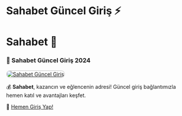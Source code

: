 # Sahabet Güncel Giriş ⚡

# Sahabet 🎰

### 🌟 Sahabet Güncel Giriş 2024  

<a href="https://merit-group.pages.dev/" title="Sahabet Güncel Giriş" rel="nofollow">  
<img src="https://i.hizliresim.com/1d7hvuc.png" alt="Sahabet Güncel Giriş" style="max-width: 100%; border: 2px solid #ddd; border-radius: 10px;">  
</a>  

💰 **Sahabet**, kazancın ve eğlencenin adresi! Güncel giriş bağlantımızla hemen katıl ve avantajları keşfet.  

🔗 [Hemen Giriş Yap!](https://merit-group.pages.dev/)  
